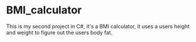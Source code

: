 # BMI_calculator
This is my second project in C#, it's a BMI calculator, it uses a users height and weight to figure out the users body fat.
